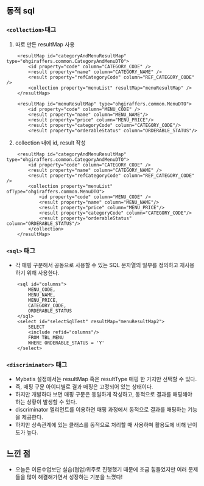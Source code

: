 ## 동적 sql 

### `<collection>`태그

1. 따로 만든 resultMap 사용
```angular2html
    <resultMap id="categoryAndMenuResultMap" type="ohgiraffers.common.CategoryAndMenuDTO">
        <id property="code" column="CATEGORY_CODE" />
        <result property="name" column="CATEGORY_NAME" />
        <result property="refCategoryCode" column="REF_CATEGORY_CODE" />
        <collection property="menuList" resultMap="menuResultMap" />
    </resultMap>

    <resultMap id="menuResultMap" type="ohgiraffers.common.MenuDTO">
        <id property="code" column="MENU_CODE" />
        <result property="name" column="MENU_NAME"/>
        <result property="price" column="MENU_PRICE"/>
        <result property="categoryCode" column="CATEGORY_CODE"/>
        <result property="orderableStatus" column="ORDERABLE_STATUS"/>
```
2. collection 내에 id, result 작성
```angular2html
    <resultMap id="categoryAndMenuResultMap" type="ohgiraffers.common.CategoryAndMenuDTO">
        <id property="code" column="CATEGORY_CODE" />
        <result property="name" column="CATEGORY_NAME" />
        <result property="refCategoryCode" column="REF_CATEGORY_CODE" />
        <collection property="menuList" ofType="ohgiraffers.common.MenuDTO">
            <id property="code" column="MENU_CODE" />
            <result property="name" column="MENU_NAME"/>
            <result property="price" column="MENU_PRICE"/>
            <result property="categoryCode" column="CATEGORY_CODE"/>
            <result property="orderableStatus" column="ORDERABLE_STATUS"/>
        </collection>
    </resultMap>
```

### `<sql>` 태그
- 각 매핑 구분해서 공동으로 사용할 수 있는 SQL 문자열의 일부를 정의하고 재사용하기 위해 사용한다.
```angular2html
    <sql id="columns">
        MENU_CODE,
        MENU_NAME,
        MENU_PRICE,
        CATEGORY_CODE,
        ORDERABLE_STATUS
    </sql>
    <select id="selectSqlTest" resultMap="menuResultMap2">
        SELECT
        <include refid="columns"/>
        FROM TBL_MENU
        WHERE ORDERABLE_STATUS = 'Y'
    </select>
```

### `<discriminator>` 태그
- Mybatis 설정에서는 resultMap 혹은 resultType 매핑 한 가지만 선택할 수 있다.
- 즉, 매핑 구문 아이디별로 결과 매핑은 고정되어 있는 상태이다.
- 하지만 개발하다 보면 매핑 구문은 동일하게 작성하고, 동적으로 결과를 매핑해야 하는 상황이 발생할 수 있다.
- discriminator 엘리먼트를 이용하면 매핑 과정에서 동적으로 결과를 매핑하는 기능을 제공한다.
- 하지만 상속관계에 있는 클래스를 동적으로 처리할 때 사용하며 활용도에 비해 난이도가 높다.

## 느낀 점
- 오늘은 이론수업보단 실습(협업)위주로 진행했기 때문에 조금 힘들었지만 여러 문제들을 많이 해결해가면서 성장하는 기분을 느꼈다!